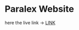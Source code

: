 <h1>Paralex Website </h1>
<p>here the live link -> <a target="_blank" href="https://panther0002.github.io/paralex-Website/"> LINK </a></p>
